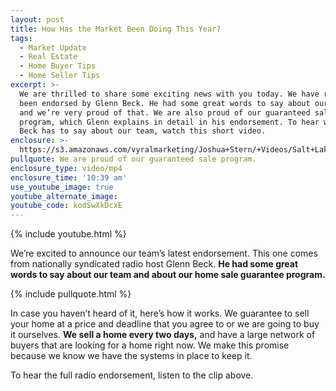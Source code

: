 ```yaml
---
layout: post
title: How Has the Market Been Doing This Year?
tags:
  - Market Update
  - Real Estate
  - Home Buyer Tips
  - Home Seller Tips
excerpt: >-
  We are thrilled to share some exciting news with you today. We have recently
  been endorsed by Glenn Beck. He had some great words to say about our team,
  and we’re very proud of that. We are also proud of our guaranteed sale
  program, which Glenn explains in detail in his endorsement. To hear what Glenn
  Beck has to say about our team, watch this short video.
enclosure: >-
  https://s3.amazonaws.com/vyralmarketing/Joshua+Stern/+Videos/Salt+Lake+County+Real+Estate+Agent-+Heres+Why+Glenn+Beck+Endorses+Our+Team.mp4
pullquote: We are proud of our guaranteed sale program.
enclosure_type: video/mp4
enclosure_time: '10:39 am'
use_youtube_image: true
youtube_alternate_image:
youtube_code: kodSwXkDcxE
---
```



{% include youtube.html %}

We’re excited to announce our team’s latest endorsement. This one comes from nationally syndicated radio host Glenn Beck. **He had some great words to say about our team and about our home sale guarantee program.**

{% include pullquote.html %}

In case you haven’t heard of it, here’s how it works. We guarantee to sell your home at a price and deadline that you agree to or we are going to buy it ourselves. **We sell a home every two days,** and have a large network of buyers that are looking for a home right now. We make this promise because we know we have the systems in place to keep it.

To hear the full radio endorsement, listen to the clip above.